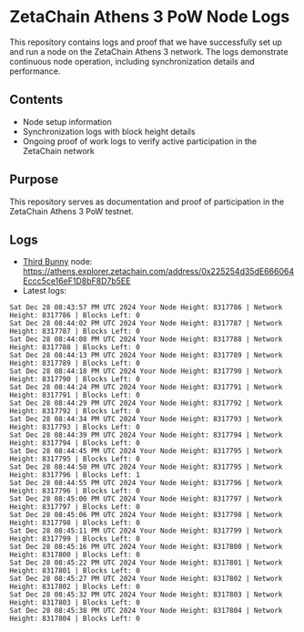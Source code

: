 # ZetaChain Athens 3 PoW Node Logs
This repository contains logs and proof that we have successfully set up and run a node on the ZetaChain Athens 3 network. The logs demonstrate continuous node operation, including synchronization details and performance.

## Contents
- Node setup information
- Synchronization logs with block height details
- Ongoing proof of work logs to verify active participation in the ZetaChain network

## Purpose
This repository serves as documentation and proof of participation in the ZetaChain Athens 3 PoW testnet.

## Logs

- [Third Bunny](https://thirdbunny.xyz/) node: https://athens.explorer.zetachain.com/address/0x225254d35dE666064Eccc5ce16eF1D8bF8D7b5EE
- Latest logs:
```
Sat Dec 28 08:43:57 PM UTC 2024 Your Node Height: 8317786 | Network Height: 8317786 | Blocks Left: 0
Sat Dec 28 08:44:02 PM UTC 2024 Your Node Height: 8317787 | Network Height: 8317787 | Blocks Left: 0
Sat Dec 28 08:44:08 PM UTC 2024 Your Node Height: 8317788 | Network Height: 8317788 | Blocks Left: 0
Sat Dec 28 08:44:13 PM UTC 2024 Your Node Height: 8317789 | Network Height: 8317789 | Blocks Left: 0
Sat Dec 28 08:44:18 PM UTC 2024 Your Node Height: 8317790 | Network Height: 8317790 | Blocks Left: 0
Sat Dec 28 08:44:24 PM UTC 2024 Your Node Height: 8317791 | Network Height: 8317791 | Blocks Left: 0
Sat Dec 28 08:44:29 PM UTC 2024 Your Node Height: 8317792 | Network Height: 8317792 | Blocks Left: 0
Sat Dec 28 08:44:34 PM UTC 2024 Your Node Height: 8317793 | Network Height: 8317793 | Blocks Left: 0
Sat Dec 28 08:44:39 PM UTC 2024 Your Node Height: 8317794 | Network Height: 8317794 | Blocks Left: 0
Sat Dec 28 08:44:45 PM UTC 2024 Your Node Height: 8317795 | Network Height: 8317795 | Blocks Left: 0
Sat Dec 28 08:44:50 PM UTC 2024 Your Node Height: 8317795 | Network Height: 8317796 | Blocks Left: 1
Sat Dec 28 08:44:55 PM UTC 2024 Your Node Height: 8317796 | Network Height: 8317796 | Blocks Left: 0
Sat Dec 28 08:45:00 PM UTC 2024 Your Node Height: 8317797 | Network Height: 8317797 | Blocks Left: 0
Sat Dec 28 08:45:06 PM UTC 2024 Your Node Height: 8317798 | Network Height: 8317798 | Blocks Left: 0
Sat Dec 28 08:45:11 PM UTC 2024 Your Node Height: 8317799 | Network Height: 8317799 | Blocks Left: 0
Sat Dec 28 08:45:16 PM UTC 2024 Your Node Height: 8317800 | Network Height: 8317800 | Blocks Left: 0
Sat Dec 28 08:45:22 PM UTC 2024 Your Node Height: 8317801 | Network Height: 8317801 | Blocks Left: 0
Sat Dec 28 08:45:27 PM UTC 2024 Your Node Height: 8317802 | Network Height: 8317802 | Blocks Left: 0
Sat Dec 28 08:45:32 PM UTC 2024 Your Node Height: 8317803 | Network Height: 8317803 | Blocks Left: 0
Sat Dec 28 08:45:38 PM UTC 2024 Your Node Height: 8317804 | Network Height: 8317804 | Blocks Left: 0
```
